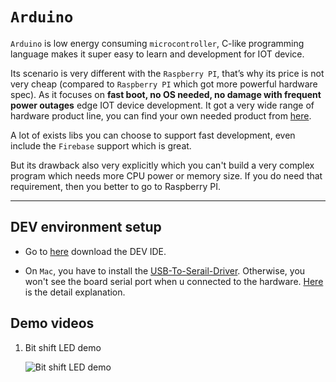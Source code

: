 # `Arduino`

`Arduino` is low energy consuming `microcontroller`, C-like programming language makes it super easy to learn and development for IOT device.

Its scenario is very different with the `Raspberry PI`, that’s why its price is not very cheap (compared to `Raspberry PI` which got more powerful hardware spec). As it focuses on **fast boot, no OS needed, no damage with frequent power outages** edge IOT device development. It got a very wide range of hardware product line, you can find your own needed product from [here](https://www.arduino.cc/en/Main/Products).

A lot of exists libs you can choose to support fast development, even include the `Firebase` support which is great.

But its drawback also very explicitly which you can't build a very complex program which needs more CPU power or memory size. If you do need that requirement, then you better to go to Raspberry PI.

<hr>

## DEV environment setup

- Go to [here](https://www.arduino.cc/en/main/OldSoftwareReleases) download the DEV IDE.

- On `Mac`, you have to install the [USB-To-Serail-Driver](https://github.com/wisonye/arduino/blob/master/mac-usb-driver/CH34x_Install_V1.5.pkg). 
Otherwise, you won't see the board serial port when u connected to the hardware. [Here](https://www.youtube.com/watch?v=4tOAwJ8Rn9c) is the detail explanation.

## Demo videos

1. Bit shift LED demo

    ![Bit shift LED demo](preview-videos/bit-shift-led.gif)


